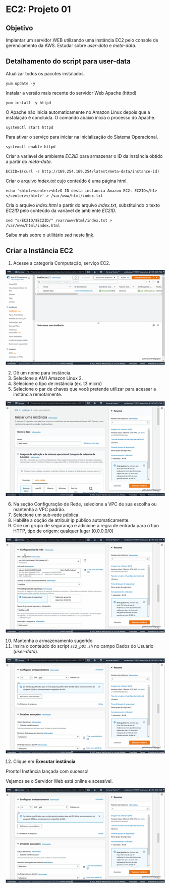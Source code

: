 # EC2: Projeto 01

## Objetivo
Implantar um servidor WEB utilizando uma instância EC2 pelo console de gerenciamento da AWS. Estudar sobre _user-data_ e _meta-data_.

## Detalhamento do script para user-data
Atualizar todos os pacotes instalados.
```shell
yum update -y
```
Instalar a versão mais recente do servidor Web Apache (httpd)
```shell
yum install -y httpd
```
O Apache não inicia automaticamente no Amazon Linux depois que a instalação é concluída. O comando abaixo inicia o processo do Apache.
```shell
systemctl start httpd
```
Para ativar o serviço para iniciar na inicialização do Sistema Operacional.
```shell
systemctl enable httpd
```
Criar a variável de ambiente *EC2ID* para armazenar o ID da instância obtido a partir do _meta-data_.
```shell
EC2ID=$(curl -s http://169.254.169.254/latest/meta-data/instance-id)
```
Criar o arquivo *index.txt* cujo conteúdo é uma página html.
```shell
echo '<html><center><h1>O ID desta instancia Amazon EC2: EC2ID</h1></center></html>' > /var/www/html/index.txt
```
Cria o arquivo *index.html* a partir do arquivo *index.txt*, substituindo o texto *EC2ID* pelo conteúdo da variável de ambiente *EC2ID*.
```shell
sed "s/EC2ID/$EC2ID/" /var/www/html/index.txt > /var/www/html/index.html
```
Saiba mais sobre o utilitário *sed* neste [link](https://man7.org/linux/man-pages/man1/sed.1p.html).

## Criar a Instância EC2
1. Acesse a categoria Computação, serviço EC2.

![im01](https://github.com/diegogrr/sdi_aws/blob/43a0cadb893caa18f10a72edef71cef0d7b1f21f/EC2/ec2_p01_WebServer/assets/ec2_p01_img_01.gif)

2. Dê um nome para instância. 
3. Selecione a AMI Amazon Linux 2.
4. Selecione o tipo de instância (ex. t3.micro) 
5. Selecione o par de chaves que você pretende utilizar para acessar a instância remotamente.

![im02](https://github.com/diegogrr/sdi_aws/blob/a384e0fedf906ebdbdf6fc3adfdeb1cb8c9c8025/EC2/ec2_p01_WebServer/assets/ec2_p01_img_02.gif)

6. Na seção Configuração de Rede, selecione a VPC de sua escolha ou mantenha a VPC padrão.
7. Selecione um sub-rede pública.
8. Habilite a opção de atribuir ip público automaticamente.
9. Crie um grupo de segurança e adicione a regra de entrada para o tipo HTTP, tipo de origem: qualquer lugar (0.0.0.0/0)

![im03](https://github.com/diegogrr/sdi_aws/blob/26df8e901fd3f1120713576b70b298fa093fff92/EC2/ec2_p01_WebServer/assets/ec2_p01_img_03.gif)

10. Mantenha o armazenamento sugerido.
11. Insira o conteúdo do script *`sc2_p01.sh`* no campo Dados do Usuário (_user-data_).

![im04](https://github.com/diegogrr/sdi_aws/blob/26df8e901fd3f1120713576b70b298fa093fff92/EC2/ec2_p01_WebServer/assets/ec2_p01_img_04.gif)

12. Clique em **Executar instância**

Pronto! Instância lançada com sucesso!

Vejamos se o Servidor Web está online e acessível.

![im05](https://github.com/diegogrr/sdi_aws/blob/26df8e901fd3f1120713576b70b298fa093fff92/EC2/ec2_p01_WebServer/assets/ec2_p01_img_04.gif)

